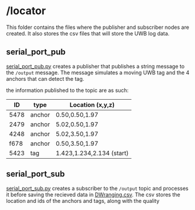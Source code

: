# /locator

This folder contains the files where the publisher and subscriber nodes are created. It also stores the csv files that will store the UWB log data.

## serial_port_pub

[serial_port_pub.py](./locator/serial_port_pub.py) creates a publisher that publishes a string message to the `/output` message. The message simulates a moving UWB tag and the 4 anchors that can detect the tag.

the information published to the topic are as such:

| ID   | type   | Location (x,y,z)          |
| ---- | ------ | ------------------------- |
| 5478 | anchor | 0.50,0.50,1.97            |
| 2479 | anchor | 5.02,0.50,1.97            |
| 4248 | anchor | 5.02,3.50,1.97            |
| f678 | anchor | 0.50,3.50,1.97            |
| 5423 | tag    | 1.423,1.234,2.134 (start) |

## serial_port_sub

[serial_port_sub.py](./locator/serial_port_sub.py) creates a subscriber to the `/output` topic and processes it before saving the recieved data in [DWranging.csv](./logging/DWranging.csv). The csv stores the location and ids of the anchors and tags, along with the quality 

